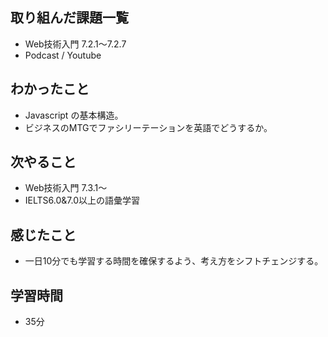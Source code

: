 ## 取り組んだ課題一覧
- Web技術入門 7.2.1〜7.2.7
- Podcast / Youtube
## わかったこと
- Javascript の基本構造。
- ビジネスのMTGでファシリーテーションを英語でどうするか。
## 次やること
- Web技術入門 7.3.1〜
- IELTS6.0&7.0以上の語彙学習
## 感じたこと
- 一日10分でも学習する時間を確保するよう、考え方をシフトチェンジする。
## 学習時間
- 35分
